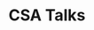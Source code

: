 ---
title: "CSA Talks"
draft: false
# menu:
#   main:
#     name: "Talks"
    #weight: 20
# optional, keeps body hidden but page exists:
# _build:
#   list: always
#   render: never
---